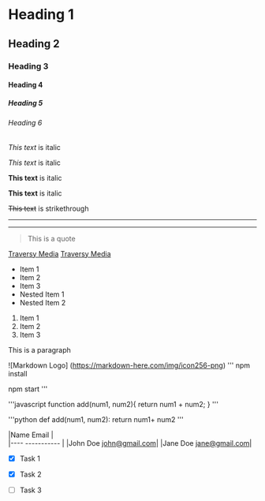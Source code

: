 # Heading 1
## Heading 2
### Heading 3
#### Heading 4
##### Heading 5
###### Heading 6

*This text* is italic

_This text_ is italic

**This text** is italic

__This text__ is italic

~~This text~~ is strikethrough

---
___

>This is a quote

[Traversy Media](http://wwww.traversymedia.com)
[Traversy Media](http://wwww.traversymedia.com "Traversy Media")

* Item 1
* Item 2
* Item 3
 * Nested Item 1
 * Nested Item 2

 1. Item 1
 1. Item 2
 1. Item 3

 <p>This is a paragraph</p>

 ![Markdown Logo]
(https://markdown-here.com/img/icon256-png)
'''
 npm install

 npm start
'''

'''javascript
  function add(num1, num2){
   return num1 + num2;
 }
'''

'''python
  def add(num1, num2):
   return num1+ num2
'''

|Name   Email           |    
|----   -----------     |
|John Doe john@gmail.com|
|Jane Doe jane@gmail.com|


* [x] Task 1
* [x] Task 2
* [ ] Task 3

